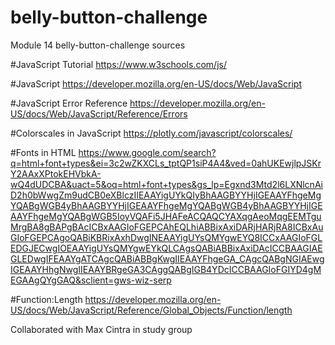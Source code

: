 # belly-button-challenge
Module 14 belly-button-challenge sources

#JavaScript Tutorial
https://www.w3schools.com/js/

#JavaScript
https://developer.mozilla.org/en-US/docs/Web/JavaScript

#JavaScript Error Reference
https://developer.mozilla.org/en-US/docs/Web/JavaScript/Reference/Errors

#Colorscales in JavaScript
https://plotly.com/javascript/colorscales/

#Fonts in HTML
https://www.google.com/search?q=html+font+types&ei=3c2wZKXCLs_tptQP1siP4A4&ved=0ahUKEwjlpJSKrY2AAxXPtokEHVbkA-wQ4dUDCBA&uact=5&oq=html+font+types&gs_lp=Egxnd3Mtd2l6LXNlcnAiD2h0bWwgZm9udCB0eXBlczIIEAAYigUYkQIyBhAAGBYYHjIGEAAYFhgeMgYQABgWGB4yBhAAGBYYHjIGEAAYFhgeMgYQABgWGB4yBhAAGBYYHjIGEAAYFhgeMgYQABgWGB5IoyVQAFi5JHAFeACQAQCYAXqgAeoMqgEEMTguMrgBA8gBAPgBAcICBxAAGIoFGEPCAhEQLhiABBixAxiDARjHARjRA8ICBxAuGIoFGEPCAgoQABiKBRixAxhDwgINEAAYigUYsQMYgwEYQ8ICCxAAGIoFGLEDGJECwgIOEAAYigUYsQMYgwEYkQLCAgsQABiABBixAxiDAcICCBAAGIAEGLEDwgIFEAAYgATCAgcQABiABBgKwgIIEAAYFhgeGA_CAgcQABgNGIAEwgIGEAAYHhgNwgIIEAAYBRgeGA3CAggQABgIGB4YDcICCBAAGIoFGIYD4gMEGAAgQYgGAQ&sclient=gws-wiz-serp

#Function:Length
https://developer.mozilla.org/en-US/docs/Web/JavaScript/Reference/Global_Objects/Function/length

Collaborated with Max Cintra in study group
